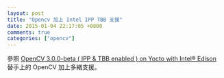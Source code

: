 ```yaml
---
layout: post
title: "Opencv 加上 Intel IPP TBB 支援"
date: 2015-01-04 22:17:05 +0800
comments: true
categories: ["opencv"]
---
```


<!-- more -->


參照 [OpenCV 3.0.0-beta ( IPP & TBB enabled ) on Yocto with Intel® Edison] 替手上的 OpenCV 加上多緒支援。


[OpenCV 3.0.0-beta ( IPP & TBB enabled ) on Yocto with Intel® Edison]:https://software.intel.com/en-us/articles/opencv-300-beta-ipp-tbb-enabled-on-yocto-with-intel-edison